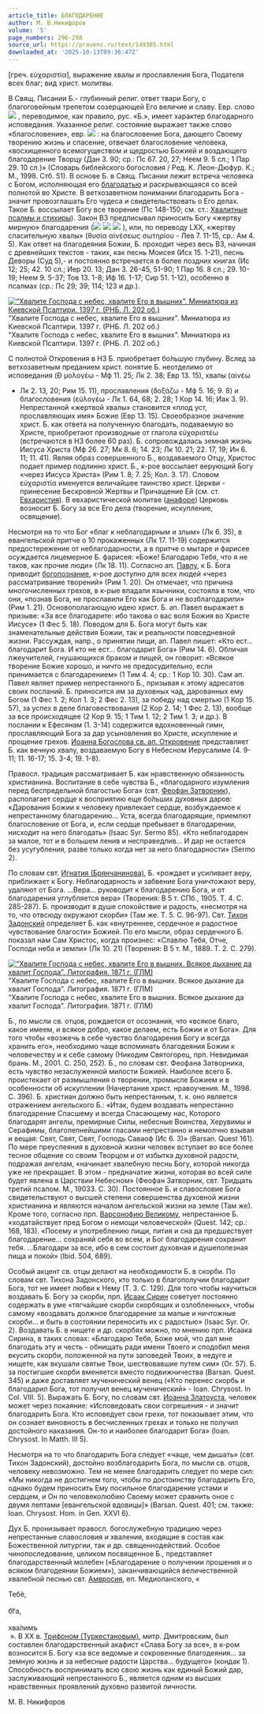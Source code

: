 ```yaml
---
article_title: БЛАГОДАРЕНИЕ
author: М. В.Никифоров
volume: '5'
page_numbers: 296-298
source_url: https://pravenc.ru/text/149305.html
downloaded_at: '2025-10-13T09:36:47Z'
---
```


[греч. εὐχαριστία], выражение хвалы и прославления Бога, Подателя всех благ; вид христ. молитвы.

В Свящ. Писании Б.- глубинный религ. ответ твари Богу, с благоговейным трепетом созерцающей Его величие и славу. Евр. слово 
![](https://pravenc.ru/char/2712331/hdwt/image.png) , переводимое, как правило, рус. «Б.», имеет характер благодарного исповедания. Указанное религ. состояние выражает также слово «благословение», евр. ![](https://pravenc.ru/char/2712331/hkrb/image.png) : на благословение Бога, дающего Своему творению жизнь и спасение, отвечает благословение человека, «восхищенного всемогуществом и щедростью Божией и воздающего благодарение Творцу (Дан 3. 90; ср.: Пс 67. 20, 27; Неем 9. 5 сл.; 1 Пар 29. 10 сл.)» (Словарь библейского богословия / Ред. К. Леон-Дюфур. К.; М., 1998. Стб. 51). В основе Б. в Свящ. Писании лежит встреча человека с Богом, исполняющая его [благодатью](https://pravenc.ru/text/благодатью.html) и раскрывающаяся со всей полнотой во Христе. В ветхозаветном понимании благодарить Бога - значит провозглашать Его чудеса и свидетельствовать о Его делах. Такое Б. воссылает Богу все творение (Пс 148-150; см. ст.: [Хвалитные псалмы и стихиры](<https://pravenc.ru/text/Хвалитные псалмы и стихиры.html>)). Закон ВЗ предписывал приносить Богу «жертву мирную» благодарения (![](<https://pravenc.ru/char/2712331/wymlv /image.png>) ![](<https://pravenc.ru/char/2712331/ tdwt /image.png>) ![](<https://pravenc.ru/char/2712331/ jbz/image.png>) ), или, по переводу LXX, «жертву спасительную хвалы» (θυσία αἰνέσεως σωτηρίου - Лев 7. 11-15, ср.: Ам 4. 5). Как ответ на благодеяния Божии, Б. проходит через весь ВЗ, начиная с древнейших текстов - таких, как песнь Моисея (Исх 15. 1-21), песнь Деворы (Суд 5),- и постоянно встречается в более поздних книгах (Ис 12; 25; 42. 10 сл.; Иер 20. 13; Дан 3. 26-45, 51-90; 1 Пар 16. 8 сл.; 29. 10-19; Неем 9. 5-37; Тов 13. 1-8; Иф 16. 1-17; Сир 51. 1-12), особенно в псалмах (ср.: Пс 29; 39; 114; 123 и др.).

[![“Хвалите Господа с небес, хвалите Его в вышних”. Миниатюра из Киевской Псалтири. 1397 г. (РНБ. Л. 202 об.)](https://pravenc.ru/data/695/456/1234/1i200.jpg "Кликните для увеличения картинки")](https://pravenc.ru/data/695/456/1234/1i400.jpg)“Хвалите Господа с небес, хвалите Его в вышних”. Миниатюра из Киевской Псалтири. 1397 г. (РНБ. Л. 202 об.)  
“Хвалите Господа с небес, хвалите Его в вышних”. Миниатюра из Киевской Псалтири. 1397 г. (РНБ. Л. 202 об.)

С полнотой Откровения в НЗ Б. приобретает бо́льшую глубину. Вслед за ветхозаветным преданием христ. понятие Б. неотделимо от исповедания (Ð
μολογέω - Мф 11. 25; Лк 2. 38; Евр 13. 15), хвалы (αἰνέω 
- Лк 2. 13, 20; Рим 15. 11), прославления (δοξάζω - Мф 5. 16; 9. 8) и благословения (εὐλογέω - Лк 1. 64, 68; 2. 28; 1 Кор 14. 16; Иак 3. 9). Непрестанной «жертвой хвалы» становится «плод уст, прославляющих имя» Божие (Евр 13. 15). Своеобразное значение христ. Б. как ответа на полученную благодать, подаваемую во Христе, приобретают производные от глагола εὐχαριστέω (встречаются в НЗ более 60 раз). Б. сопровождалась земная жизнь Иисуса Христа (Мф 26. 27; Мк 8. 6; 14. 23; Лк 10. 21; 22. 17, 19; Ин 6. 11; 11. 41). Являя образ совершенного Б., воздаваемого Отцу, Христос подает пример подлинно христ. Б., к-рое воссылает верующий Богу «через Иисуса Христа» (Рим 1. 8; 7. 25; Кол. 3. 17). Словом εὐχαριστία именуется величайшее таинство христ. Церкви - принесение Бескровной Жертвы и Причащение Ей (см. ст. [Евхаристия](https://pravenc.ru/text/Евхаристия.html)). В евхаристической молитве ([анафоре](https://pravenc.ru/text/Анафора.html)) Церковь возносит Б. Богу за все Его дела (творение, искупление, освящение).

Несмотря на то что Бог «благ к неблагодарным и злым» (Лк 6. 35), в евангельской притче о 10 прокаженных (Лк 17. 11-19) содержится предостережение от неблагодарности, а в притче о мытаре и фарисее осуждается лицемерное Б. фарисея: «Боже! Благодарю Тебя, что я не таков, как прочие люди» (Лк 18. 11). Согласно ап. [Павлу](https://pravenc.ru/text/Павел.html), к Б. Бога приводит [богопознание](https://pravenc.ru/text/богопознание.html), к-рое доступно для всех людей «через рассматривание творений» (Рим 1. 20). Он отмечает, что причина многочисленных грехов, в к-рые впадали язычники, состояла в том, что они, «познав Бога, не прославили Его как Бога и не возблагодарили» (Рим 1. 21). Основополагающую идею христ. Б. ап. Павел выражает в призыве: «За все благодарите: ибо такова о вас воля Божия во Христе Иисусе» (1 Фес 5. 18). Поводом для Б. Бога могут быть как знаменательные действия Божии, так и реальности повседневной жизни. Рассуждая, напр., о принятии пищи, ап. Павел пишет: «Кто ест... благодарит Бога. И кто не ест... благодарит Бога» (Рим 14. 6). Обличая лжеучителей, гнушающихся браком и пищей, он говорит: «Всякое творение Божие хорошо, и ничто не предосудительно, если принимается с благодарением» (1 Тим 4. 4; ср.: 1 Кор 10. 30). Сам ап. Павел являет пример непрестанного Б., призывая к этому адресатов своих посланий. Б. приносится им за духовных чад, дарованных ему Богом (1 Фес 1. 2; Кол 1. 3; 2 Фес 2. 13), за победу над смертью (1 Кор 15. 57), за успех в деле благовествования (2 Кор 2. 14; 1 Фес 2. 13), вообще за все происходящее (2 Кор 9. 15; 1 Тим 1. 12; 2 Тим 1. 3; и др.). В послании к Ефесянам (1. 3-14) содержится вдохновенный гимн, прославляющий Бога за дар усыновления во Христе, искупление и прощение грехов. [Иоанна Богослова св. ап. Откровение](<https://pravenc.ru/text/Иоанна Богослова св  ап  Откровение.html>) представляет Б. как вечную хвалу, воздаваемую Богу в Небесном Иерусалиме (4. 9-11; 11. 16-17; 15. 3-4; 19. 1-8).

Правосл. традиция рассматривает Б. как нравственную обязанность христианина. Воспитание в себе чувства Б., «благодарного изумления перед беспредельной благостью Бога» (свт. [Феофан Затворник](<https://pravenc.ru/text/Феофан Затворник.html>)), располагает сердце к восприятию еще бо́льших духовных даров: «Дарования Божии к человеку привлекает сердце, возбуждаемое к непрестанному благодарению… Уста, всегда благодарящие, приемлют благословение от Бога, и, если сердце пребывает в благодарении, нисходит на него благодать» (Isaac Syr. Sermo 85). «Кто неблагодарен за малое, тот и в большем ленив и несправедлив… И дар не остается без усугубления, разве только когда нет за него благодарности» (Sermo 2).

По словам свт. [Игнатия (Брянчанинова)](https://pravenc.ru/text/ИГНАТИЙ.html), Б. «рождает и усиливает веру, приближает к Богу. Неблагодарность и забвение Бога уничтожают веру, удаляют от Бога. ...Вера... руководит к благодарению Бога, и от благодарения углубляется вера» (Творения: В 5 т. СПб., 1905. Т. 4. С. 285-287). Б. производит в душе спокойствие и радость, «несмотря на то, что отвсюду окружают скорби» (Там же. Т. 5. С. 96-97). Свт. [Тихон Задонский](<https://pravenc.ru/text/Тихон Задонский.html>) определяет Б. как «внутреннее, сердечное и радостное чувствование благости» Божией. По его мысли, образ сердечного Б. показал нам Сам Христос, когда произнес: «Славлю Тебя, Отче, Господи неба и земли» (Лк 10. 21) (Творения: В 5 т. М., 1889. Т. 2. С. 279).

[![“Хвалите Господа с небес, хвалите Его в вышних. Всякое дыхание да хвалит Господа”. Литография. 1871 г. (ГЛМ)](https://pravenc.ru/data/700/456/1234/1i200.jpg "Кликните для увеличения картинки")](https://pravenc.ru/data/700/456/1234/1i400.jpg)“Хвалите Господа с небес, хвалите Его в вышних. Всякое дыхание да хвалит Господа”. Литография. 1871 г. (ГЛМ)  
“Хвалите Господа с небес, хвалите Его в вышних. Всякое дыхание да хвалит Господа”. Литография. 1871 г. (ГЛМ)

Б., по мысли св. отцов, рождается от осознания, что «всякое благо, какое имеем, и всякое добро, какое делаем, есть Божии и от Бога». Для того чтобы «возжечь в себе чувство благодарения Богу и всегда хранить его», необходимо чаще вспоминать благодеяния Божии к человечеству и к себе самому (Никодим Святогорец, прп. Невидимая брань. М., 2001. С. 250, 252). Б., по словам свт. Феофана Затворника, есть чувство незаслуженной милости Божией. Наиболее всего Б. проистекает от размышления о творении, промысле Божием и в особенности об искуплении (Начертание христ. нравоучения. М., 1998. С. 396). Б. христиан должно быть непрестанным, т. к. оно является отражением ангельского Б.: «Итак, будем воздавать непрестанно благодарение Спасшему и всегда Спасающему нас, Которого благодарят ангелы, премирные Силы, небесные Воинства, Херувимы и Серафимы, благолепнейшими гласами непрестанно и немолчно взывая и вещая: Свят, Свят, Свят, Господь Саваоф (Ис 6. 3)» (Barsan. Quest 161). По мере преуспеяния в духовной жизни человек вступает во все более тесное общение со своим Творцом и от избытка духовной радости, подражая ангелам, «начинает хвалебную песнь Богу, которой никогда уже не прекращает. В этом - предначатие жизни, которая во всей силе будет явлена в Царствии Небесном» (Феофан Затворник, свт. Тридцать третий псалом. М., 19033. С. 30). Постоянное Б. и славословие Бога свидетельствуют о высшей степени совершенства духовной жизни христианина и являются началом ангельской жизни на земле (Там же). Кроме того, согласно прп. [Варсонофию Великому](<https://pravenc.ru/text/Варсонофию Великому.html>), непрестанное Б. «ходатайствует пред Богом о немощи человеческой» (Quest. 142; ср.: 168, 183). «Посему и употреблению пищи, пития и сна да предшествует благодарение… сохраняй себя во всем, и Бог благодарения сохранит тебя. ...Благодари за все, ибо в сем состоит духовная и душеполезная пища и покой» (Ibid. 504, 689).

Особый акцент св. отцы делают на необходимости Б. в скорби. По словам свт. Тихона Задонского, кто только в благополучии благодарит Бога, тот не имеет любви к Нему (Т. 3. С. 129). Для того чтобы научиться воздавать Б. Богу за скорби, прп. [Исаак Сирин](<https://pravenc.ru/text/Исаак Сирин.html>) советует постоянно содержать в уме «тягчайшие скорби скорбящих и озлобленных», чтобы самому «воздавать должное благодарение за малые и ничтожные скорби... и быть в состоянии переносить их с радостью» (Isaac Syr. Or. 2). Воздавать Б. в нищете и др. скорбях можно, по мнению прп. Исаака Сирина, в таких словах: «Благодарю Тебя, Боже мой, что дал мне благодать эту и честь - обнищать ради имени Твоего и сподобил меня вкусить скорби, положенной на пути заповедей Твоих, в недуге и нищете, как вкушали святые Твои, шествовавшие путем сим» (Or. 57). Б. за постигшие скорби вменяется вместо подвижничества (Barsan. Quest. 345) и даже доставляет мученический венец («Кто перенес скорбь и благодарил Бога, тот получил венец мученический» - Ioan. Chrysost. In Col. VIII. 5). Выражать Б. Богу, по словам свт. [Иоанна Златоуста](<https://pravenc.ru/text/Иоанн Златоуст.html>), человек может через покаяние: «Исповедовать свои согрешения - и значит благодарить Бога. Кто исповедует свои грехи, тот показывает этим, что он сознает виновность в бесчисленных грехах и только не получил достойного наказания. Он-то и наиболее благодарит Бога» (Ioan. Chrysost. In Matth. III 5).

Несмотря на то что благодарить Бога следует «чаще, чем дышать» (свт. Тихон Задонский), достойно возблагодарить Бога, по мысли св. отцов, человеку невозможно. Тем не менее благодарить следует по мере сил: «Мы никогда не достигнем того, чтобы по достоинству благодарить Его, однако будем приносить Ему посильное благодарение устами и сердцем, и Он по человеколюбию Своему может сравнить оное с двумя лептами [евангельской вдовицы]» (Barsan. Quest. 401; см. также: Ioan. Chrysost. Hom. in Gen. XXVI 6).

Дух Б. пронизывает правосл. богослужебную традицию через непрестанные славословия и хваления, входящие в состав как Божественной литургии, так и др. священнодействий. Особое чинопоследование, целиком посвященное Б., представляет благодарственный молебен («Благодарение о получении прошения и о всяком благодеянии Божием»), заканчивающийся величественной хвалебной песнью свт. [Амвросия](https://pravenc.ru/text/АМВРОСИЙ.html), еп. Медиоланского, «<div class="cu">Тебѐ,</div> <div class="cu">бг҃а,</div> <div class="cu">хва́лимъ</div> ». В XX в. [Трифоном (Туркестановым)](<https://pravenc.ru/text/Трифоном (Туркестановым).html>), митр. Дмитровским, был составлен благодарственный акафист «Слава Богу за все», в к-ром возносится Б. Богу «за все ведомые и сокровенные благодеяния... за земную жизнь и за небесные радости Царства... будущего» (кондак 1). Способность воспринимать всю свою жизнь как единый Божий дар, заслуживающий непрестанного Б., является одним из высших нравственных проявлений духовно развитой личности.

М. В.  Никифоров
